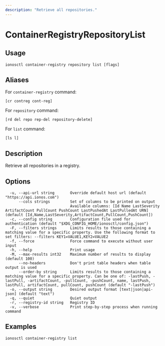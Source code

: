 ```yaml
---
description: "Retrieve all repositories."
---
```


# ContainerRegistryRepositoryList

## Usage

```text
ionosctl container-registry repository list [flags]
```

## Aliases

For `container-registry` command:

```text
[cr contreg cont-reg]
```

For `repository` command:

```text
[rd del repo rep-del repository-delete]
```

For `list` command:

```text
[ls l]
```

## Description

Retrieve all repositories in a registry.

## Options

```text
  -u, --api-url string       Override default host url (default "https://api.ionos.com")
      --cols strings         Set of columns to be printed on output 
                             Available columns: [Id Name LastSeverity ArtifactCount PullCount PushCount LastPushedAt LastPulledAt URN] (default [Id,Name,LastSeverity,ArtifactCount,PullCount,PushCount])
  -c, --config string        Configuration file used for authentication (default "$XDG_CONFIG_HOME/ionosctl/config.json")
  -F, --filters strings      Limits results to those containing a matching value for a specific property. Use the following format to set filters: --filters KEY1=VALUE1,KEY2=VALUE2
  -f, --force                Force command to execute without user input
  -h, --help                 Print usage
  -M, --max-results int32    Maximum number of results to display (default 100)
      --no-headers           Don't print table headers when table output is used
      --order-by string      Limits results to those containing a matching value for a specific property. Can be one of: -lastPush, -lastPull, -artifactCount, -pullCount, -pushCount, name, lastPush, lastPull, artifactCount, pullCount, pushCount (default "-lastPush")
  -o, --output string        Desired output format [text|json|api-json] (default "text")
  -q, --quiet                Quiet output
  -r, --registry-id string   Registry ID
  -v, --verbose              Print step-by-step process when running command
```

## Examples

```text
ionosctl container-registry list
```

